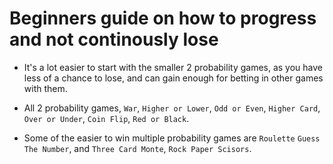 # Beginners guide on how to progress and not continously lose

 - It's a lot easier to start with the smaller 2 probability games, as you have less of a chance to lose, and can gain enough for betting in other games with them.
 - All 2 probability games, `War`, `Higher or Lower`, `Odd or Even`, `Higher Card`, `Over or Under`, `Coin Flip`, `Red or Black`.

 - Some of the easier to win multiple probability games are `Roulette` `Guess The Number`, and `Three Card Monte`, `Rock Paper Scisors`.
